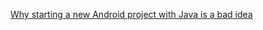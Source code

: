 [Why starting a new Android project with Java is a bad idea](https://medium.com/snapp-mobile/why-starting-a-new-android-project-with-java-is-a-bad-idea-359bffe0bbd6)


